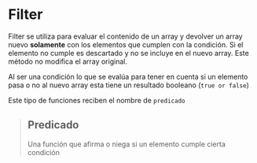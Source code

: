 # Filter

Filter se utiliza para evaluar el contenido de un array y devolver un array nuevo **solamente** con los elementos que cumplen con la condición. Si el elemento no cumple es descartado y no se incluye en el nuevo array. Este método no modifica el array original.

Al ser una condición lo que se evalúa para tener en cuenta si un elemento pasa o no al nuevo array esta tiene un resultado booleano (`true or false`)

Este tipo de funciones reciben el nombre de `predicado`

>## Predicado
>Una función que afirma o niega si un elemento cumple cierta condición
